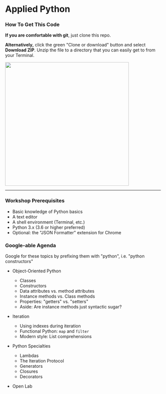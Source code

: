 # Applied Python

### How To Get This Code

**If you are comfortable with git**, just clone this repo.

**Alternatively,** click the green "Clone or download" button and
select **Download ZIP**.  Unzip the file to a directory that
you can easily get to from your Terminal.

<img width="400px" src="zip.png">

---

### Workshop Prerequisites

* Basic knowledge of Python basics
* A text editor
* A shell environment (Terminal, etc.)
* Python 3.x (3.6 or higher preferred)
* Optional: the "JSON Formatter" extension for Chrome

### Google-able Agenda

Google for these topics by prefixing them with "python",
i.e. "python constructors"

* Object-Oriented Python
  * Classes
  * Constructors
  * Data attributes vs. method attributes
  * Instance methods vs. Class methods
  * Properties: "getters" vs. "setters"
  * Aside: Are instance methods just syntactic sugar?

* Iteration
  * Using indexes during iteration
  * Functional Python: `map` and `filter`
  * Modern style: List comprehensions

* Python Specialties
  * Lambdas
  * The Iteration Protocol
  * Generators
  * Closures
  * Decorators

* Open Lab
